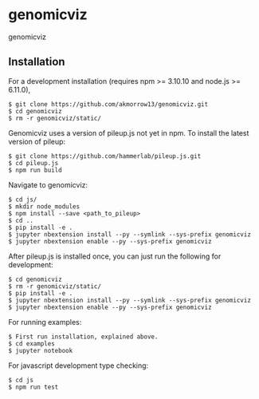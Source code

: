 genomicviz
===============================

genomicviz

Installation
------------

<!-- To install use pip:

    $ pip install genomicviz
    $ jupyter nbextension enable --py --sys-prefix genomicviz -->


For a development installation (requires npm >= 3.10.10 and node.js >= 6.11.0),

    $ git clone https://github.com/akmorrow13/genomicviz.git
    $ cd genomicviz
    $ rm -r genomicviz/static/

Genomicviz uses a version of pileup.js not yet in npm. To install the latest version of pileup:

    $ git clone https://github.com/hammerlab/pileup.js.git
    $ cd pileup.js
    $ npm run build

Navigate to genomicviz:

    $ cd js/
    $ mkdir node_modules
    $ npm install --save <path_to_pileup>
    $ cd ..
    $ pip install -e .
    $ jupyter nbextension install --py --symlink --sys-prefix genomicviz
    $ jupyter nbextension enable --py --sys-prefix genomicviz


After pileup.js is installed once, you can just run the following for development:

    $ cd genomicviz
    $ rm -r genomicviz/static/
    $ pip install -e .
    $ jupyter nbextension install --py --symlink --sys-prefix genomicviz
    $ jupyter nbextension enable --py --sys-prefix genomicviz

For running examples:

    $ First run installation, explained above.
    $ cd examples
    $ jupyter notebook


For javascript development type checking:

    $ cd js
    $ npm run test
